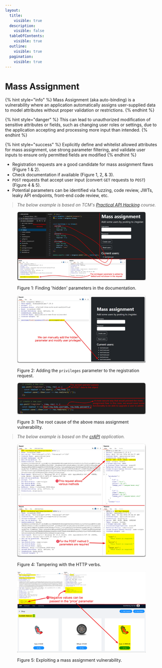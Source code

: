 ```yaml
---
layout:
  title:
    visible: true
  description:
    visible: false
  tableOfContents:
    visible: true
  outline:
    visible: true
  pagination:
    visible: true
---
```


# Mass Assignment

{% hint style="info" %}
Mass Assignment (aka auto-binding) is a vulnerability where an application automatically assigns user-supplied data to model attributes without proper validation or restrictions.
{% endhint %}

{% hint style="danger" %}
This can lead to unauthorized modification of sensitive attributes or fields, such as changing user roles or settings, due to the application accepting and processing more input than intended.
{% endhint %}

{% hint style="success" %}
Explicitly define and whitelist allowed attributes for mass assignment, use strong parameter filtering, and validate user inputs to ensure only permitted fields are modified
{% endhint %}

* Registration requests are a good candidate for mass assignment flaws (Figure 1 & 2).
* Check documentation if available (Figure 1, 2, & 3).
* `POST` requests that accept user input (convert `GET` requests to `POST`) (Figure 4 & 5).
* Potential parameters can be identified via fuzzing, code review, JWTs, leaky API endpoints, front-end code review, etc.

> _The below example is based on TCM's_ [_Practical API Hacking_](https://academy.tcm-sec.com/p/hacking-apis) _course._

<figure><img src="../../../../.gitbook/assets/mass_assignment_doc_1.png" alt=""><figcaption><p>Figure 1: Finding 'hidden' parameters in the documentation.</p></figcaption></figure>

<figure><img src="../../../../.gitbook/assets/mass_assignment_doc_2.png" alt=""><figcaption><p>Figure 2: Adding the <code>privileges</code> parameter to the registration request.</p></figcaption></figure>

<figure><img src="../../../../.gitbook/assets/mass_assignment_doc_3.png" alt=""><figcaption><p>Figure 3: The root cause of the above mass assignment vulnerability.</p></figcaption></figure>

> _The below example is based on the_ [_crAPI_](https://github.com/OWASP/crAPI) _application._

<figure><img src="../../../../.gitbook/assets/mass_assignment_crapi_1.png" alt=""><figcaption><p>Figure 4: Tampering with the HTTP verbs.</p></figcaption></figure>

<figure><img src="../../../../.gitbook/assets/mass_assignment_crapi_2.png" alt=""><figcaption><p>Figure 5: Exploiting a mass assignment vulnerability.</p></figcaption></figure>
